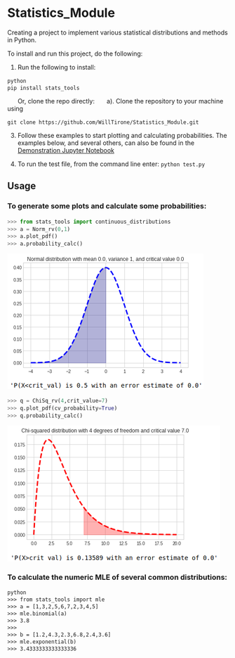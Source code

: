 # Statistics_Module
Creating a project to implement various statistical distributions and methods in Python.

To install and run this project, do the following:
1. Run the following to install: 

```
python 
pip install stats_tools 
```

&nbsp;&nbsp;&nbsp;&nbsp;&nbsp; Or, clone the repo directly: 
&nbsp;&nbsp;&nbsp;&nbsp;&nbsp; a). Clone the repository to your machine using
```
git clone https://github.com/WillTirone/Statistics_Module.git
```
    

3. Follow these examples to start plotting and calculating probabilities. The examples below, and several others, can also be found in the  [Demonstration Jupyter Notebook](https://github.com/WillTirone/Statistics_Module/blob/main/demonstrations/Demonstration.ipynb)

4. To run the test file, from the command line enter: ```python test.py```

## Usage

### To generate some plots and calculate some probabilities: 

```python
>>> from stats_tools import continuous_distributions
>>> a = Norm_rv(0,1)
>>> a.plot_pdf()
>>> a.probability_calc()
```
![link](https://github.com/WillTirone/Statistics_Module/blob/main/demonstrations/output_images/N(0%2C1)_plot.png)

```python
>>> q = ChiSq_rv(4,crit_value=7)
>>> q.plot_pdf(cv_probability=True)
>>> q.probability_calc()
```
![link](https://github.com/WillTirone/Statistics_Module/blob/main/demonstrations/output_images/X-sqr(4).png)

### To calculate the numeric MLE of several common distributions: 

```
python 
>>> from stats_tools import mle 
>>> a = [1,3,2,5,6,7,2,3,4,5]
>>> mle.binomial(a)
>>> 3.8
>>> 
>>> b = [1.2,4.3,2.3,6.8,2.4,3.6]
>>> mle.exponential(b) 
>>> 3.4333333333333336
```
